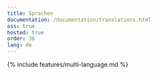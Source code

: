 ```yaml
---
title: Sprachen
documentation: /documentation/translations.html
oss: true
hosted: true
order: 30
lang: de
---
```


{% include features/multi-language.md %}
